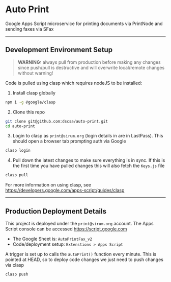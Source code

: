 # Auto Print

Google Apps Script microservice for printing documents via PrintNode and sending faxes via SFax

---

## Development Environment Setup

> **WARNING:** always pull from production before making any changes since push/pull is destructive and will overwrite local/remote changes without warning!

Code is pulled using clasp which requires nodeJS to be installed:


1. Install clasp globally
 ```zsh
 npm i -g @google/clasp
 ```

2. Clone this repo
 ```zsh
 git clone git@github.com:dscsa/auto-print.git
 cd auto-print
 ```

3. Login to clasp as `print@sirum.org` (login details in are in LastPass). This should open a browser tab prompting auth via Google
 ```zsh
 clasp login
 ```

4. Pull down the latest changes to make sure everything is in sync. If this is the first time you have pulled changes this will also fetch the `Keys.js` file
 ```zsh
 clasp pull
 ```

For more information on using clasp, see https://developers.google.com/apps-script/guides/clasp

---

## Production Deployment Details

This project is deployed under the `print@sirum.org` account. The Apps Script console can be accessed https://script.google.com

- The Google Sheet is: `AutoPrintFax_v2`
- Code/deployment setup: `Extenstions > Apps Script`

A trigger is set up to calls the `autoPrint()` function every minute. This is pointed at HEAD, so to deploy code changes we just need to push changes via clasp

```zsh
clasp push   
```
